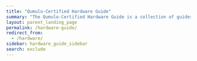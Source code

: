 ```yaml
---
title: "Qumulo-Certified Hardware Guide"
summary: "The Qumulo-Certified Hardware Guide is a collection of guides that provide information about getting started with a particular node type as well as reference information for front and rear drive bays, panel LEDs, drive LEDs, Integrated Lights Out (iLO), and Qumulo cluster networking."
layout: parent_landing_page
permalink: /hardware-guide/
redirect_from:
  - /hardware/
sidebar: hardware_guide_sidebar
search: exclude
---
```

